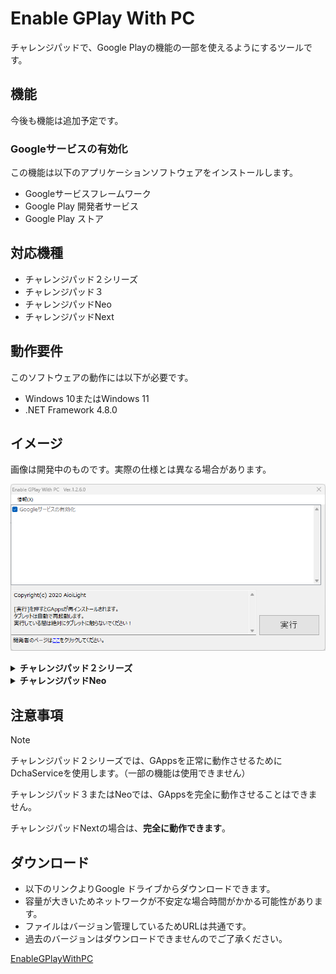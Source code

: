 # Enable GPlay With PC

チャレンジパッドで、Google Playの機能の一部を使えるようにするツールです。

## 機能

今後も機能は追加予定です。

### Googleサービスの有効化

この機能は以下のアプリケーションソフトウェアをインストールします。

- Googleサービスフレームワーク
- Google Play 開発者サービス
- Google Play ストア

## 対応機種

- チャレンジパッド２シリーズ
- チャレンジパッド３
- チャレンジパッドNeo
- チャレンジパッドNext

## 動作要件

このソフトウェアの動作には以下が必要です。

- Windows 10またはWindows 11
- .NET Framework 4.8.0

## イメージ

画像は開発中のものです。実際の仕様とは異なる場合があります。

![EXE](images/screenshot-03.png)

<details><summary><b>チャレンジパッド２シリーズ</b></summary>
  
  <a href="#"><img src="images/screenshot-02.png" height="400"></a>
  
</details>

<details><summary><b>チャレンジパッドNeo</b></summary>

  <a href="#"><img src="images/screenshot-01.png" height="400"></a>

</details>

## 注意事項

> [!NOTE]
> チャレンジパッド２シリーズでは、GAppsを正常に動作させるためにDchaServiceを使用します。（一部の機能は使用できません）
> 
> チャレンジパッド３またはNeoでは、GAppsを完全に動作させることはできません。
> 
> チャレンジパッドNextの場合は、**完全に動作できます**。

## ダウンロード

- 以下のリンクよりGoogle ドライブからダウンロードできます。
- 容量が大きいためネットワークが不安定な場合時間がかかる可能性があります。
- ファイルはバージョン管理しているためURLは共通です。
- 過去のバージョンはダウンロードできませんのでご了承ください。

[EnableGPlayWithPC](https://drive.usercontent.google.com/download?id=1TpoUzxpshhr7mFDoYffArNWFo9tCWsBD)
